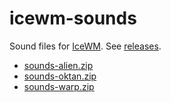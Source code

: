 # icewm-sounds
Sound files for [IceWM](/).
See [releases](https://github.com/ice-wm/icewm-sounds/releases).

- [sounds-alien.zip](https://github.com/ice-wm/icewm-sounds/releases/download/v1.0/sounds-alien.zip)
- [sounds-oktan.zip](https://github.com/ice-wm/icewm-sounds/releases/download/v1.0/sounds-oktan.zip)
- [sounds-warp.zip](https://github.com/ice-wm/icewm-sounds/releases/download/v1.0/sounds-warp.zip)

